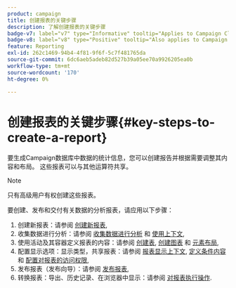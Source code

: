 ```yaml
---
product: campaign
title: 创建报表的关键步骤
description: 了解创建报表的关键步骤
badge-v7: label="v7" type="Informative" tooltip="Applies to Campaign Classic v7"
badge-v8: label="v8" type="Positive" tooltip="Also applies to Campaign v8"
feature: Reporting
exl-id: 262c1469-94b4-4f81-9f6f-5c7f481765da
source-git-commit: 6dc6aeb5adeb82d527b39a05ee70a9926205ea0b
workflow-type: tm+mt
source-wordcount: '170'
ht-degree: 0%

---
```


# 创建报表的关键步骤{#key-steps-to-create-a-report}



要生成Campaign数据库中数据的统计信息，您可以创建报告并根据需要调整其内容和布局。 这些报表可以与其他运算符共享。

>[!NOTE]
>
>只有高级用户有权创建这些报表。

要创建、发布和交付有关数据的分析报表，请应用以下步骤：

1. 创建新报表：请参阅 [创建新报表](../../reporting/using/creating-a-new-report.md),
1. 收集数据进行分析：请参阅 [收集数据进行分析](../../reporting/using/collecting-data-to-analyze.md) 和 [使用上下文](../../reporting/using/using-the-context.md),
1. 使用活动及其容器定义报表的内容：请参阅 [创建表](../../reporting/using/creating-a-table.md), [创建图表](../../reporting/using/creating-a-chart.md) 和 [元素布局](../../reporting/using/element-layout.md),
1. 配置显示选项：显示类型，共享报表：请参阅 [报表显示上下文](../../reporting/using/configuring-access-to-the-report.md#report-display-context), [定义条件内容](../../reporting/using/defining-a-conditional-content.md) 和 [配置对报表的访问权限](../../reporting/using/configuring-access-to-the-report.md),
1. 发布报表（发布向导）：请参阅 [发布报表](../../reporting/using/configuring-access-to-the-report.md#publishing-the-report),
1. 转换报表：导出、历史记录、在浏览器中显示：请参阅 [对报表执行操作](../../reporting/using/actions-on-reports.md).
